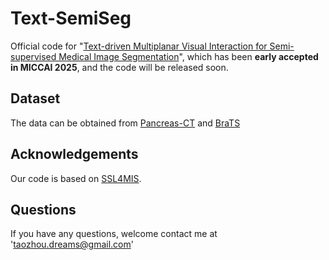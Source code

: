 # Text-SemiSeg
Official code for "[Text-driven Multiplanar Visual Interaction for Semi-supervised Medical Image Segmentation](https://arxiv.org/pdf/2507.12382)", which has been **early accepted in MICCAI 2025**, and the code will be released soon.

## Dataset
The data can be obtained from [Pancreas-CT](https://drive.google.com/drive/folders/1kQX8z34kF62ZF_1-DqFpIosB4zDThvPz?usp=sharing) and [BraTS](https://github.com/HiLab-git/SSL4MIS/tree/master/data/BraTS2019)

## Acknowledgements
Our code is based on [SSL4MIS](https://github.com/HiLab-git/SSL4MIS).

## Questions
If you have any questions, welcome contact me at 'taozhou.dreams@gmail.com'
